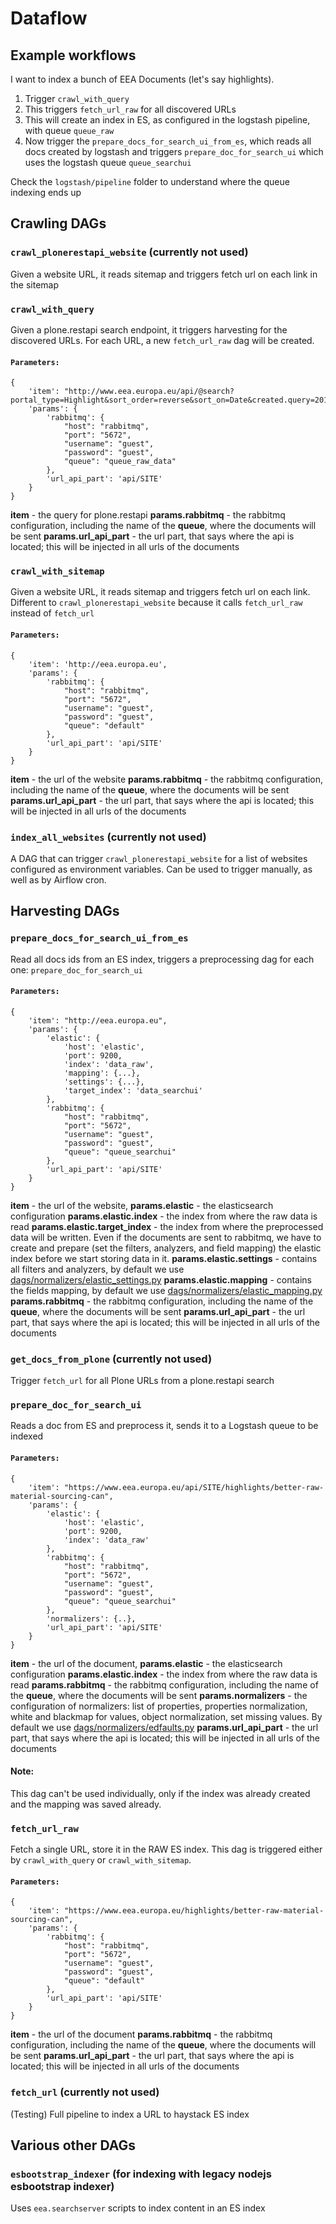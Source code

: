 
# Dataflow

## Example workflows

I want to index a bunch of EEA Documents (let's say highlights).

1. Trigger `crawl_with_query`
2. This triggers `fetch_url_raw` for all discovered URLs
3. This will create an index in ES, as configured in the logstash pipeline,
   with queue `queue_raw`
4. Now trigger the `prepare_docs_for_search_ui_from_es`, which reads all docs created by logstash
   and triggers `prepare_doc_for_search_ui` which uses the logstash queue
   `queue_searchui`

Check the `logstash/pipeline` folder to understand where the queue indexing
ends up

## Crawling DAGs

### `crawl_plonerestapi_website` (currently not used)

Given a website URL, it reads sitemap and triggers fetch url on each link in the
sitemap


### `crawl_with_query`

Given a plone.restapi search endpoint, it triggers harvesting for the
discovered URLs. For each URL, a new `fetch_url_raw` dag will be created.
#### `Parameters: `
    {
    	'item': "http://www.eea.europa.eu/api/@search?portal_type=Highlight&sort_order=reverse&sort_on=Date&created.query=2019/6/1&created.range=min&b_size=500",
    	'params': {
    		'rabbitmq': {
    			"host": "rabbitmq",
    			"port": "5672",
    			"username": "guest",
    			"password": "guest",
    			"queue": "queue_raw_data"
    		},
    		'url_api_part': 'api/SITE'
    	}
    }
**item** - the query for plone.restapi
**params.rabbitmq** - the rabbitmq configuration, including the name of the **queue**, where the documents will be sent
**params.url_api_part** - the url part, that says where the api is located; this will be injected in all urls of the documents


### `crawl_with_sitemap`

Given a website URL, it reads sitemap and triggers fetch url on each link.
Different to `crawl_plonerestapi_website` because it calls `fetch_url_raw`
instead of `fetch_url`
#### `Parameters:`
    {
		'item': 'http://eea.europa.eu',
		'params': {
			'rabbitmq': {
				"host": "rabbitmq",
				"port": "5672",
				"username": "guest",
				"password": "guest",
				"queue": "default"
			},
			'url_api_part': 'api/SITE'
		}
	}

**item** - the url of the website
**params.rabbitmq** - the rabbitmq configuration, including the name of the **queue**, where the documents will be sent
**params.url_api_part** - the url part, that says where the api is located; this will be injected in all urls of the documents

### `index_all_websites` (currently not used)

A DAG that can trigger `crawl_plonerestapi_website` for a list of websites
configured as environment variables. Can be used to trigger manually, as well
as by Airflow cron.


## Harvesting DAGs


### `prepare_docs_for_search_ui_from_es`

Read all docs ids from an ES index, triggers a preprocessing dag for each one: `prepare_doc_for_search_ui`
#### `Parameters:`
	{
		'item': "http://eea.europa.eu",
		'params': {
			'elastic': {
				'host': 'elastic',
				'port': 9200,
				'index': 'data_raw',
				'mapping': {...},
				'settings': {...},
				'target_index': 'data_searchui'
			},
			'rabbitmq': {
				"host": "rabbitmq",
				"port": "5672",
				"username": "guest",
				"password": "guest",
				"queue": "queue_searchui"
			},
			'url_api_part': 'api/SITE'
		}
	}
**item** - the url of the website, 
**params.elastic** - the elasticsearch configuration
**params.elastic.index** - the index from where the raw data is read
**params.elastic.target_index** - the index from where the preprocessed data will be written. Even if the documents are sent to rabbitmq, we have to create and prepare (set the filters, analyzers, and field mapping) the elastic index before we start storing data in it. 
**params.elastic.settings** - contains all filters and analyzers, by default we use [dags/normalizers/elastic_settings.py](https://github.com/eea/eea-crawler/blob/master/dags/normalizers/elastic_settings.py)
**params.elastic.mapping** - contains the fields mapping, by default we use [dags/normalizers/elastic_mapping.py](https://github.com/eea/eea-crawler/blob/master/dags/normalizers/elastic_mapping.py)
**params.rabbitmq** - the rabbitmq configuration, including the name of the **queue**, where the documents will be sent
**params.url_api_part** - the url part, that says where the api is located; this will be injected in all urls of the documents

### `get_docs_from_plone` (currently not used)

Trigger `fetch_url` for all Plone URLs from a plone.restapi search


### `prepare_doc_for_search_ui`

Reads a doc from ES and preprocess it, sends it to a Logstash queue to be
indexed
#### `Parameters:`
	{
		'item': "https://www.eea.europa.eu/api/SITE/highlights/better-raw-material-sourcing-can",
		'params': {
			'elastic': {
				'host': 'elastic',
				'port': 9200,
				'index': 'data_raw'
			},
			'rabbitmq': {
				"host": "rabbitmq",
				"port": "5672",
				"username": "guest",
				"password": "guest",
				"queue": "queue_searchui"
			},
			'normalizers': {..},
			'url_api_part': 'api/SITE'
		}
	}
**item** - the url of the document, 
**params.elastic** - the elasticsearch configuration
**params.elastic.index** - the index from where the raw data is read
**params.rabbitmq** - the rabbitmq configuration, including the name of the **queue**, where the documents will be sent
**params.normalizers** - the configuration of normalizers: list of properties, properties normalization, white and blackmap for values, object normalization, set missing values. By default we use [dags/normalizers/edfaults.py](https://github.com/eea/eea-crawler/blob/master/dags/normalizers/defaults.py)
**params.url_api_part** - the url part, that says where the api is located; this will be injected in all urls of the documents

#### Note:
This dag can't be used individually, only if the index was already created and the mapping was saved already.

### `fetch_url_raw`

Fetch a single URL, store it in the RAW ES index. This dag is triggered either by `crawl_with_query` or `crawl_with_sitemap`.
#### `Parameters:`
	{
		'item': "https://www.eea.europa.eu/highlights/better-raw-material-sourcing-can",
		'params': {
			'rabbitmq': {
				"host": "rabbitmq",
				"port": "5672",
				"username": "guest",
				"password": "guest",
				"queue": "default"
			},
			'url_api_part': 'api/SITE'
		}
	}

**item** - the url of the document
**params.rabbitmq** - the rabbitmq configuration, including the name of the **queue**, where the documents will be sent
**params.url_api_part** - the url part, that says where the api is located; this will be injected in all urls of the documents

### `fetch_url` (currently not used)

(Testing) Full pipeline to index a URL to haystack ES index


## Various other DAGs

### `esbootstrap_indexer` (for indexing with legacy nodejs esbootstrap indexer)

Uses `eea.searchserver` scripts to index content in an ES index
